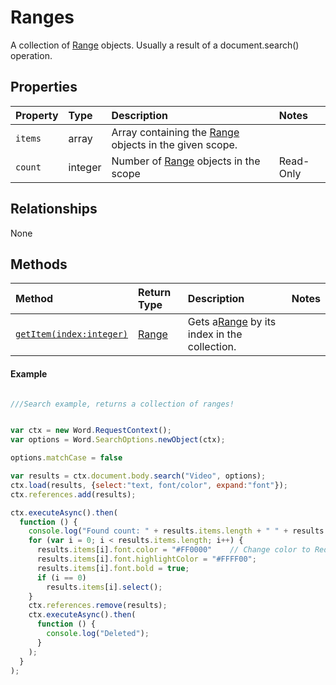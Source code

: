 # Ranges

A collection of [Range](range.md) objects. Usually a result of a document.search() operation.


## Properties

| Property         | Type    |Description|Notes |
|:-----------------|:--------|:----------|:-----|
|`items`|  array |Array containing the [Range](range.md) objects in the given scope. ||
|`count`|  integer |Number of [Range](range.md) objects  in the scope |Read-Only|



## Relationships
None  

## Methods


| Method     | Return Type    |Description|Notes  |
|:-----------------|:--------|:----------|:------|
|[`getItem(index:integer)`](#getitem)| [Range](range.md)   | Gets a[Range](range.md) by its index in the collection. || 


  



#### Example
```js

///Search example, returns a collection of ranges!


var ctx = new Word.RequestContext();
var options = Word.SearchOptions.newObject(ctx);

options.matchCase = false

var results = ctx.document.body.search("Video", options);
ctx.load(results, {select:"text, font/color", expand:"font"});
ctx.references.add(results);

ctx.executeAsync().then(
  function () {
    console.log("Found count: " + results.items.length + " " + results.items[0].font.color );
    for (var i = 0; i < results.items.length; i++) {
      results.items[i].font.color = "#FF0000"    // Change color to Red
      results.items[i].font.highlightColor = "#FFFF00";
      results.items[i].font.bold = true;
      if (i == 0)
        results.items[i].select();
    }
    ctx.references.remove(results);
    ctx.executeAsync().then(
      function () {
        console.log("Deleted");
      }
    );
  }
);

```



